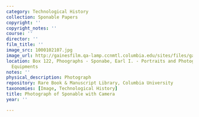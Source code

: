 ```yaml
---
category: Technological History
collection: Sponable Papers
copyright: ''
copyright_notes: ''
course: ''
director: ''
film_title: ''
image_src: 1000102107.jpg
image_url: http://gainesfilm.qa-lamp.ccnmtl.columbia.edu/sites/files/gainesfilm/images/1000102107.jpg
location: Box 122, Phoographs - Sponabe, Earl I. - Portraits and Photographs with
  Equipments
notes: ''
physical_description: Photograph
repository: Rare Book & Manuscript Library, Columbia University
taxonomies: [Image, Technological History]
title: Photograph of Sponable with Camera
year: ''

---
```

